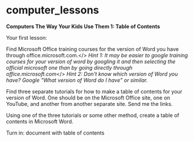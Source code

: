 computer_lessons
================

<b>Computers The Way Your Kids Use Them 1: Table of Contents</b>

Your first lesson:

Find Microsoft Office training courses for the version of Word you have through office.microsoft.com.</>
<i>Hint 1: It may be easier to google training courses for your version of word by googling it and then selecting the official microsoft one than by going directly through office.microsoft.com</i></>
<i>Hint 2: Don't know which version of Word you have? Google "What version of Word do I have" or similar.</i>

Find three separate tutorials for how to make a table of contents for your version of Word. One should be on the Microsoft Office site, one on YouTube, and another from another separate site. Send me the links.

Using one of the three tutorials or some other method, create a table of contents in Microsoft Word.

Turn in: document with table of contents
